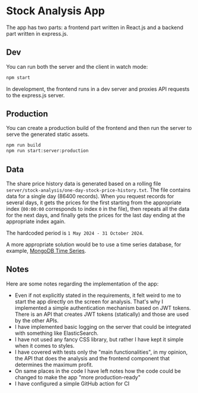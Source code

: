 # Stock Analysis App

The app has two parts: a frontend part written in React.js and a backend part written in express.js.

## Dev

You can run both the server and the client in watch mode:

```bash
npm start
```

In development, the frontend runs in a dev server and proxies API requests to the express.js server.

## Production

You can create a production build of the frontend and then run the server to serve the generated static assets.

```bash
npm run build
npm run start:server:production
```

## Data

The share price history data is generated based on a rolling file `server/stock-analysis/one-day-stock-price-history.txt`. The file contains data for a single day (86400 records). When you request records for several days, it gets the prices for the first starting from the appropriate index (`00:00:00` corresponds to index `0` in the file), then repeats all the data for the next days, and finally gets the prices for the last day ending at the appropriate index again.

The hardcoded period is `1 May 2024 - 31 October 2024`.

A more appropriate solution would be to use a time series database, for example, [MongoDB Time Series](https://www.mongodb.com/docs/manual/core/timeseries-collections/).

## Notes

Here are some notes regarding the implementation of the app:

- Even if not explicitly stated in the requirements, it felt weird to me to start the app directly on the screen for analysis. That's why I implemented a simple authentication mechanism based on JWT tokens. There is an API that creates JWT tokens (statically) and those are used by the other APIs.
- I have implemented basic logging on the server that could be integrated with something like ElasticSearch.
- I have not used any fancy CSS library, but rather I have kept it simple when it comes to styles.
- I have covered with tests only the "main functionalities", in my opinion, the API that does the analysis and the frontend component that determines the maximum profit.
- On same places in the code I have left notes how the code could be changed to make the app "more production-ready"
- I have configured a simple GitHub action for CI
